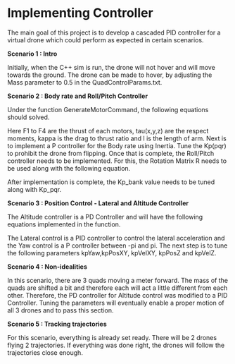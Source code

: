 # Implementing Controller 

The main goal of this project is to develop a cascaded PID controller for a virtual drone which could perform as expected in certain scenarios. 

**Scenario 1 : Intro** 

Initially, when the C++ sim is run, the drone will not hover and will move towards the ground. The drone can be made to hover, by adjusting the Mass parameter to 0.5 in the QuadControlParams.txt. 


**Scenario 2 : Body rate and Roll/Pitch Controller**

Under the function GenerateMotorCommand, the following equations should solved. 


Here F1 to F4 are the thrust of each motors, tau(x,y,z) are the respect moments, kappa is the drag to thrust ratio and l is the length of arm. Next is to implement a P controller for the Body rate using Inertia. Tune the Kp(pqr) to prohibit the drone from flipping. Once that is complete, the Roll/Pitch controller needs to be implemented. For this, the Rotation Matrix R needs to be used along with the following equation. 



After implementation is complete, the Kp_bank value needs to be tuned along with Kp_pqr. 


**Scenario 3 : Position Control - Lateral and Altitude Controller**

The Altitude controller is a PD Controller and will have the following equations implemented in the function.


The Lateral control is a PID controller to control the lateral acceleration and the Yaw control is a P controller between -pi and pi. 
The next step is to tune the following parameters kpYaw,kpPosXY, kpVelXY, kpPosZ and kpVelZ. 


**Scenario 4 : Non-idealities**

In this scenario, there are 3 quads moving a meter forward. The mass of the quads are shifted a bit and therefore each will act a little different from each other. Therefore, the PD controller for Altitude control was modified to a PID Controller. Tuning the parameters will eventually enable a proper motion of all 3 drones and to pass this section. 


**Scenario 5 : Tracking trajectories**

For this scenario, everything is already set ready. There will be 2 drones flying 2 trajectories. If everything was done right, the drones will follow the trajectories close enough. 








